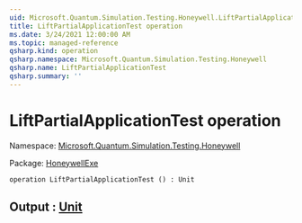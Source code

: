 ```yaml
---
uid: Microsoft.Quantum.Simulation.Testing.Honeywell.LiftPartialApplicationTest
title: LiftPartialApplicationTest operation
ms.date: 3/24/2021 12:00:00 AM
ms.topic: managed-reference
qsharp.kind: operation
qsharp.namespace: Microsoft.Quantum.Simulation.Testing.Honeywell
qsharp.name: LiftPartialApplicationTest
qsharp.summary: ''
---
```


# LiftPartialApplicationTest operation

Namespace: [Microsoft.Quantum.Simulation.Testing.Honeywell](xref:Microsoft.Quantum.Simulation.Testing.Honeywell)

Package: [HoneywellExe](https://nuget.org/packages/HoneywellExe)




```qsharp
operation LiftPartialApplicationTest () : Unit
```


## Output : [Unit](xref:microsoft.quantum.lang-ref.unit)

